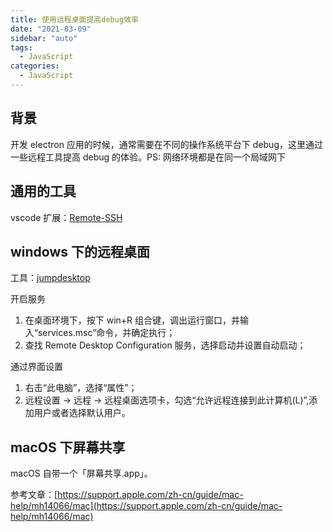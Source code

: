 ```yaml
---
title: 使用远程桌面提高debug效率
date: "2021-03-09"
sidebar: "auto"
tags:
  - JavaScript
categories:
  - JavaScript
---
```


## 背景

开发 electron 应用的时候，通常需要在不同的操作系统平台下 debug，这里通过一些远程工具提高 debug 的体验。PS: 网络环境都是在同一个局域网下

## 通用的工具

vscode 扩展：[Remote-SSH](https://code.visualstudio.com/docs/remote/ssh-tutorial)

## windows 下的远程桌面

工具：[jumpdesktop](https://jumpdesktop.com/)

开启服务

1. 在桌面环境下，按下 win+R 组合键，调出运行窗口，并输入“services.msc”命令，并确定执行；
2. 查找 Remote Desktop Configuration 服务，选择启动并设置自动启动；

通过界面设置

1. 右击“此电脑”，选择“属性”；
2. 远程设置 -> 远程 -> 远程桌面选项卡，勾选“允许远程连接到此计算机(L)”,添加用户或者选择默认用户。

## macOS 下屏幕共享

macOS 自带一个「屏幕共享.app」。

参考文章：[https://support.apple.com/zh-cn/guide/mac-help/mh14066/mac](https://support.apple.com/zh-cn/guide/mac-help/mh14066/mac)
